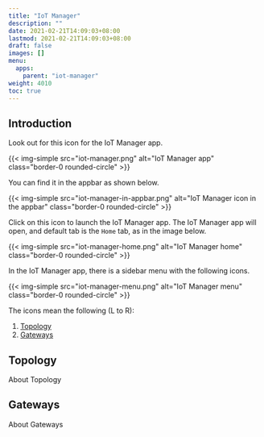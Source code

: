 ```yaml
---
title: "IoT Manager"
description: ""
date: 2021-02-21T14:09:03+08:00
lastmod: 2021-02-21T14:09:03+08:00
draft: false
images: []
menu:
  apps:
    parent: "iot-manager"
weight: 4010
toc: true
---
```


## Introduction

Look out for this icon for the IoT Manager app.

{{< img-simple src="iot-manager.png" alt="IoT Manager app" class="border-0 rounded-circle" >}}

You can find it in the appbar as shown below.

{{< img-simple src="iot-manager-in-appbar.png" alt="IoT Manager icon in the appbar" class="border-0 rounded-circle" >}}

Click on this icon to launch the IoT Manager app. The IoT Manager app will open, and default tab is the `Home` tab, as in the image below.

{{< img-simple src="iot-manager-home.png" alt="IoT Manager home" class="border-0 rounded-circle" >}}

In the IoT Manager app, there is a sidebar menu with the following icons.

{{< img-simple src="iot-manager-menu.png" alt="IoT Manager menu" class="border-0 rounded-circle" >}}

The icons mean the following (L to R):

1. [Topology](#topology)
2. [Gateways](#gateways)

## Topology

About Topology

## Gateways

About Gateways
